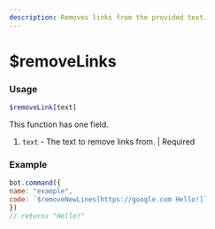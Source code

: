 ```yaml
---
description: Removes links from the provided text.
---
```


# $removeLinks

### Usage

```php
$removeLink[text]
```

This function has one field.

1. `text` - The text to remove links from. \| Required

### Example

```javascript
bot.command({
name: "example",
code: `$removeNewLines[https://google.com Hello!]`
})
// returns "Hello!"
```

